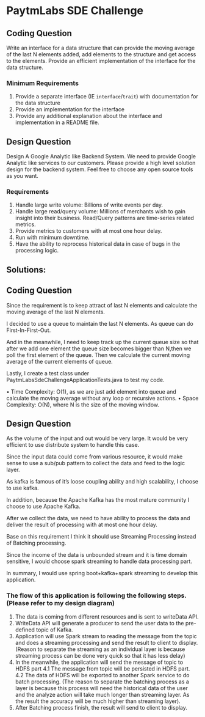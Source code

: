# PaytmLabs SDE Challenge

## Coding Question

Write an interface for a data structure that can provide the moving average of the last N elements added, add elements to the structure and get access to the elements. Provide an efficient implementation of the interface for the data structure.

### Minimum Requirements

1. Provide a separate interface (IE `interface`/`trait`) with documentation for the data structure
2. Provide an implementation for the interface
3. Provide any additional explanation about the interface and implementation in a README file.

## Design Question

Design A Google Analytic like Backend System.
We need to provide Google Analytic like services to our customers. Please provide a high level solution design for the backend system. Feel free to choose any open source tools as you want.

### Requirements

1. Handle large write volume: Billions of write events per day.
2. Handle large read/query volume: Millions of merchants wish to gain insight into their business. Read/Query patterns are time-series related metrics.
3. Provide metrics to customers with at most one hour delay.
4. Run with minimum downtime.
5. Have the ability to reprocess historical data in case of bugs in the processing logic.


## Solutions:

## Coding Question
Since the requirement is to keep attract of last N elements and calculate the moving average of the last N elements. 

I decided to use a queue to maintain the last N elements. As queue can do First-In-First-Out. 

And in the meanwhile, I need to keep track up the current queue size so that after we add one element the queue size becomes bigger than N,then we poll the first element of the queue. Then we calculate the current moving average of the current elements of queue.

Lastly, I create a test class under PaytmLabsSdeChallengeApplicationTests.java to test my code.

•	Time Complexity: O(1), as we are just add element into queue and calculate the moving average without any loop or recursive actions.
•	Space Complexity: O(N), where N is the size of the moving window.

## Design Question
As the volume of the input and out would be very large. It would be very efficient to use distribute system to handle this case.

Since the input data could come from various resource, it would make sense to use a sub/pub pattern to collect the data and feed to the logic layer. 

As kafka is famous of it’s loose coupling ability and high scalability, I choose to use kafka. 

In addition, because the Apache Kafka has the most mature community I choose to use Apache Kafka.

After we collect the data, we need to have ability to process the data and deliver the result of processing with at most one hour delay. 

Base on this requirement I think it should use Streaming Processing instead of Batching processing. 

Since the income of the data is unbounded stream and it is time domain sensitive, I would choose spark streaming to handle data processing part.

In summary, I would use spring boot+kafka+spark streaming to develop this application.

### The flow of this application is following the following steps. (Please refer to my design diagram)

1.	The data is coming from different resources and is sent to writeData API. 
2.	WriteData API will generate a producer to send the user data to the pre-defined topic of Kafka.
3.	Application will use Spark stream to reading the message from the topic and does a streaming processing and send the result to client to display. (Reason to separate the streaming as an individual layer is because streaming process can be done very quick so that it has less delay) 
4.	In the meanwhile, the application will send the message of topic to HDFS part 
4.1 The message from topic will be persisted in HDFS part.
4.2 The data of HDFS will be exported to another Spark service to do batch processing. (The reason to separate the batching process as a layer is because this process will need the historical data of the user and the analyze action will take much longer than streaming layer. As the result the accuracy will be much higher than streaming layer).
5. After Batching process finish, the result will send to client to display.

